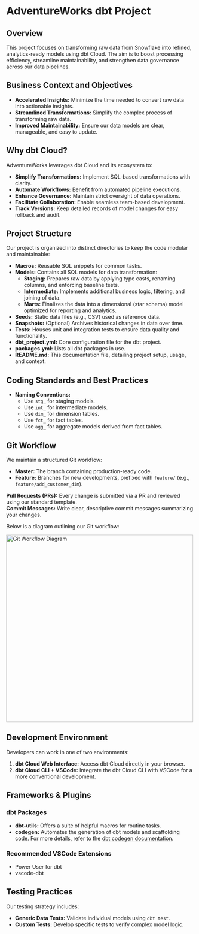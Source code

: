 # AdventureWorks dbt Project

## Overview

This project focuses on transforming raw data from Snowflake into refined, analytics-ready models using dbt Cloud. The aim is to boost processing efficiency, streamline maintainability, and strengthen data governance across our data pipelines.

## Business Context and Objectives

- **Accelerated Insights:** Minimize the time needed to convert raw data into actionable insights.
- **Streamlined Transformations:** Simplify the complex process of transforming raw data.
- **Improved Maintainability:** Ensure our data models are clear, manageable, and easy to update.

## Why dbt Cloud?

AdventureWorks leverages dbt Cloud and its ecosystem to:
- **Simplify Transformations:** Implement SQL-based transformations with clarity.
- **Automate Workflows:** Benefit from automated pipeline executions.
- **Enhance Governance:** Maintain strict oversight of data operations.
- **Facilitate Collaboration:** Enable seamless team-based development.
- **Track Versions:** Keep detailed records of model changes for easy rollback and audit.

## Project Structure

Our project is organized into distinct directories to keep the code modular and maintainable:

- **Macros:** Reusable SQL snippets for common tasks.
- **Models:** Contains all SQL models for data transformation:
  - **Staging:** Prepares raw data by applying type casts, renaming columns, and enforcing baseline tests.
  - **Intermediate:** Implements additional business logic, filtering, and joining of data.
  - **Marts:** Finalizes the data into a dimensional (star schema) model optimized for reporting and analytics.
- **Seeds:** Static data files (e.g., CSV) used as reference data.
- **Snapshots:** (Optional) Archives historical changes in data over time.
- **Tests:** Houses unit and integration tests to ensure data quality and functionality.
- **dbt_project.yml:** Core configuration file for the dbt project.
- **packages.yml:** Lists all dbt packages in use.
- **README.md:** This documentation file, detailing project setup, usage, and context.

## Coding Standards and Best Practices

- **Naming Conventions:**
  - Use `stg_` for staging models.
  - Use `int_` for intermediate models.
  - Use `dim_` for dimension tables.
  - Use `fct_` for fact tables.
  - Use `agg_` for aggregate models derived from fact tables.

## Git Workflow

We maintain a structured Git workflow:

- **Master:** The branch containing production-ready code.
- **Feature:** Branches for new developments, prefixed with `feature/` (e.g., `feature/add_customer_dim`).

**Pull Requests (PRs):** Every change is submitted via a PR and reviewed using our standard template.  
**Commit Messages:** Write clear, descriptive commit messages summarizing your changes.

Below is a diagram outlining our Git workflow:

<img 
  src="https://wac-cdn.atlassian.com/dam/jcr:cc0b526e-adb7-4d45-874e-9bcea9898b4a/04%20Hotfix%20branches.svg?cdnVersion=2518" 
  alt="Git Workflow Diagram" 
  width="500" 
/>

## Development Environment

Developers can work in one of two environments:
1. **dbt Cloud Web Interface:** Access dbt Cloud directly in your browser.
2. **dbt Cloud CLI + VSCode:** Integrate the dbt Cloud CLI with VSCode for a more conventional development.

## Frameworks & Plugins

### dbt Packages

- **dbt-utils:** Offers a suite of helpful macros for routine tasks.
- **codegen:** Automates the generation of dbt models and scaffolding code. For more details, refer to the [dbt codegen documentation](https://adventureworks.com/dbt-codegen).

### Recommended VSCode Extensions

- Power User for dbt
- vscode-dbt

## Testing Practices

Our testing strategy includes:
- **Generic Data Tests:** Validate individual models using `dbt test`.
- **Custom Tests:** Develop specific tests to verify complex model logic.
